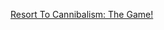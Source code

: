 ---
layout: post
wordpress_id: 605
wordpress_url: http://noesbueno.com/archives/605
date: '2010-05-11 10:00:55 -0500'
date_gmt: '2010-05-11 15:00:55 -0500'
body: |
  <p><a href="http://feedproxy.google.com/~r/wondertonic/~3/juMuqIxDVVA/586627578">Resort To Cannibalism: The Game!</a></p>
---